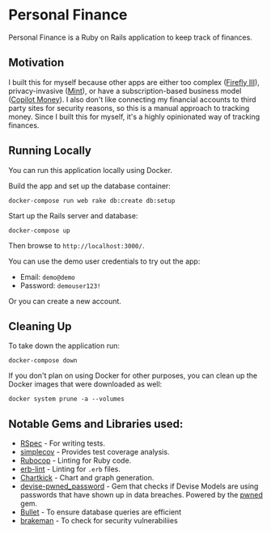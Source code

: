 # Personal Finance

Personal Finance is a Ruby on Rails application to keep track of finances.

## Motivation

I built this for myself because other apps are either too complex ([Firefly III](https://www.firefly-iii.org/)), privacy-invasive ([Mint](https://mint.intuit.com/)), or have a subscription-based business model ([Copilot Money](https://copilot.money/)). I also don't like connecting my financial accounts to third party sites for security reasons, so this is a manual approach to tracking money. Since I built this for myself, it's a highly opinionated way of tracking finances.

## Running Locally

You can run this application locally using Docker.

Build the app and set up the database container:

```
docker-compose run web rake db:create db:setup
```

Start up the Rails server and database:

```
docker-compose up
```

Then browse to `http://localhost:3000/`.

You can use the demo user credentials to try out the app:
- Email: `demo@demo`
- Password: `demouser123!`

Or you can create a new account.

## Cleaning Up

To take down the application run:

```
docker-compose down
```

If you don't plan on using Docker for other purposes, you can clean up the Docker images that were downloaded as well:

```
docker system prune -a --volumes
```

## Notable Gems and Libraries used:

- [RSpec](https://github.com/rspec/rspec-rails) - For writing tests.
- [simplecov](https://github.com/colszowka/simplecov) - Provides test coverage analysis.
- [Rubocop](https://github.com/rubocop-hq/rubocop-rails) - Linting for Ruby code. 
- [erb-lint](https://github.com/Shopify/erb-lint) - Linting for `.erb` files.
- [Chartkick](https://chartkick.com/) - Chart and graph generation.
- [devise-pwned_password](https://github.com/michaelbanfield/devise-pwned_password) - Gem that checks if Devise Models are using passwords that have shown up in data breaches. Powered by the [pwned](https://github.com/philnash/pwned) gem.
- [Bullet](https://github.com/flyerhzm/bullet) - To ensure database queries are efficient
- [brakeman](https://github.com/presidentbeef/brakeman) - To check for security vulnerabiliies
